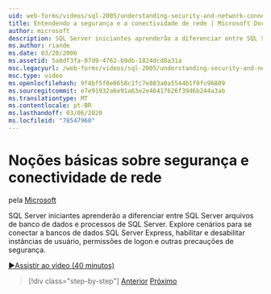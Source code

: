 ```yaml
---
uid: web-forms/videos/sql-2005/understanding-security-and-network-connectivity
title: Entendendo a segurança e a conectividade de rede | Microsoft Docs
author: microsoft
description: SQL Server iniciantes aprenderão a diferenciar entre SQL Server arquivos de banco de dados e processos de SQL Server. Explore os cenários para se conectar ao SQL Server E...
ms.author: riande
ms.date: 03/20/2006
ms.assetid: 5a0df3fa-07d9-4762-b9db-1824dcd8a31a
msc.legacyurl: /web-forms/videos/sql-2005/understanding-security-and-network-connectivity
msc.type: video
ms.openlocfilehash: 9f4bf5f0e0658c1fc7e883a0a5544b1f0fc96809
ms.sourcegitcommit: e7e91932a6e91a63e2e46417626f39d6b244a3ab
ms.translationtype: MT
ms.contentlocale: pt-BR
ms.lasthandoff: 03/06/2020
ms.locfileid: "78547960"
---
```

# <a name="understanding-security-and-network-connectivity"></a>Noções básicas sobre segurança e conectividade de rede

pela [Microsoft](https://github.com/microsoft)

SQL Server iniciantes aprenderão a diferenciar entre SQL Server arquivos de banco de dados e processos de SQL Server. Explore cenários para se conectar a bancos de dados SQL Server Express, habilitar e desabilitar instâncias de usuário, permissões de logon e outras precauções de segurança.

[&#9654;Assistir ao vídeo (40 minutos)](https://channel9.msdn.com/Blogs/ASP-NET-Site-Videos/understanding-security-and-network-connectivity)

> [!div class="step-by-step"]
> [Anterior](more-structured-query-language.md)
> [Próximo](connecting-your-web-application-to-sql-server-2005-express-edition.md)
